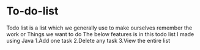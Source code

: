 # To-do-list
Todo list is a list which we generally use to make ourselves remember the work or 
Things we want to do 
The below features is in this todo list I made using Java
1.Add one task
2.Delete any task
3.View the entire list
